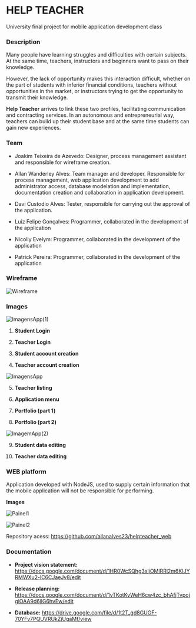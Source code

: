 # HELP TEACHER

University final project for mobile application development class


  
### Description  

Many people have learning struggles and difficulties with certain subjects. At the same time, teachers, instructors and beginners want to pass on their knowledge.  

However, the lack of opportunity makes this interaction difficult, whether on the part of students with inferior financial conditions, teachers without opportunities in the market, or instructors trying to get the opportunity to transmit their knowledge.  

**Help Teacher** arrives to link these two profiles, facilitating communication and contracting services. In an autonomous and entrepreneurial way, teachers can build up their student base and at the same time students can gain new experiences.



### Team

- Joakim Teixeira de Azevedo: Designer, process management assistant and responsible for wireframe creation.

- Allan Wanderley Alves: Team manager and developer. Responsible for process management, web application development to add administrator access, database modelation and implementation, documentation creation and collaboration in application development.

- Davi Custodio Alves: Tester, responsible for carrying out the approval of the application.

- Luiz Felipe Gonçalves: Programmer, collaborated in the development of the application

- Nicolly Evelym: Programmer, collaborated in the development of the application

- Patrick Pereira: Programmer, collaborated in the development of the application


### Wireframe

![Wireframe](https://i.imgur.com/a4lkEis.png)

  

### Images

  ![ImagensApp(1)](https://i.imgur.com/vRVIcj6.png)
  

1. **Student Login**

2. **Teacher Login**

3. **Student account creation**

4. **Teacher account creation**


![ImagensApp](https://i.imgur.com/MBUWhof.png)

  
5. **Teacher listing**

6. **Application menu**

7. **Portfolio (part 1)**

8. **Portfolio (part 2)**

  ![ImagemApp(2)](https://i.imgur.com/gYdIntK.png)
  
9. **Student data editing**

10. **Teacher data editing**



### WEB platform

Application developed with NodeJS, used to supply certain information that the mobile application will not be responsible for performing.
  


**Images**

![Painel1](https://i.imgur.com/46RubXg.png)  

![Painel2](https://i.imgur.com/rBJwRrg.png)
  

Repository acess: https://github.com/allanalves23/helpteacher_web
  


### Documentation

-  **Project vision statement:** https://docs.google.com/document/d/1HR0WcSQhg3sIjOMlRRl2m6KIJYRMWXu2-lC6CJaeJv8/edit

-  **Release planning:** https://docs.google.com/document/d/1vTKotKvWeH6cw4zc_bhAfjTvpojglOAA9d6jlG6hvEw/edit

-  **Database:** https://drive.google.com/file/d/1t2T_gd8GUGF-70YFv7PQUVRUkZjUgaMf/view 
